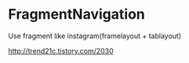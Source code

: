 # FragmentNavigation

Use fragment like instagram(framelayout + tablayout)

http://trend21c.tistory.com/2030

